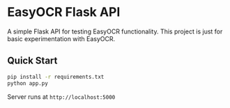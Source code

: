 # EasyOCR Flask API
A simple Flask API for testing EasyOCR functionality. This project is just for basic experimentation with EasyOCR.

## Quick Start
```bash
pip install -r requirements.txt
python app.py
```
Server runs at `http://localhost:5000`

